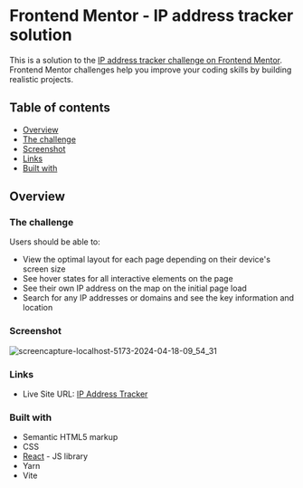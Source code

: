 # Frontend Mentor - IP address tracker solution

This is a solution to the [IP address tracker challenge on Frontend Mentor](https://www.frontendmentor.io/challenges/ip-address-tracker-I8-0yYAH0). Frontend Mentor challenges help you improve your coding skills by building realistic projects. 

## Table of contents

- [Overview](#overview)
- [The challenge](#the-challenge)
- [Screenshot](#screenshot)
- [Links](#links)
- [Built with](#built-with)

## Overview

### The challenge

Users should be able to:

- View the optimal layout for each page depending on their device's screen size
- See hover states for all interactive elements on the page
- See their own IP address on the map on the initial page load
- Search for any IP addresses or domains and see the key information and location

### Screenshot

![screencapture-localhost-5173-2024-04-18-09_54_31](https://github.com/MartSurv/ip-address-tracker-app/assets/47948087/3b35af52-8a68-445d-a183-9c98aea2f818)

### Links

- Live Site URL: [IP Address Tracker](https://surv-ip-address-tracker.netlify.app/)

### Built with

- Semantic HTML5 markup
- CSS
- [React](https://reactjs.org/) - JS library
- Yarn
- Vite
